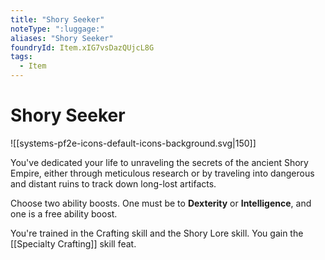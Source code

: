 ```yaml
---
title: "Shory Seeker"
noteType: ":luggage:"
aliases: "Shory Seeker"
foundryId: Item.xIG7vsDazQUjcL8G
tags:
  - Item
---
```


# Shory Seeker
![[systems-pf2e-icons-default-icons-background.svg|150]]

You've dedicated your life to unraveling the secrets of the ancient Shory Empire, either through meticulous research or by traveling into dangerous and distant ruins to track down long-lost artifacts.

Choose two ability boosts. One must be to **Dexterity** or **Intelligence**, and one is a free ability boost.

You're trained in the Crafting skill and the Shory Lore skill. You gain the [[Specialty Crafting]] skill feat.
